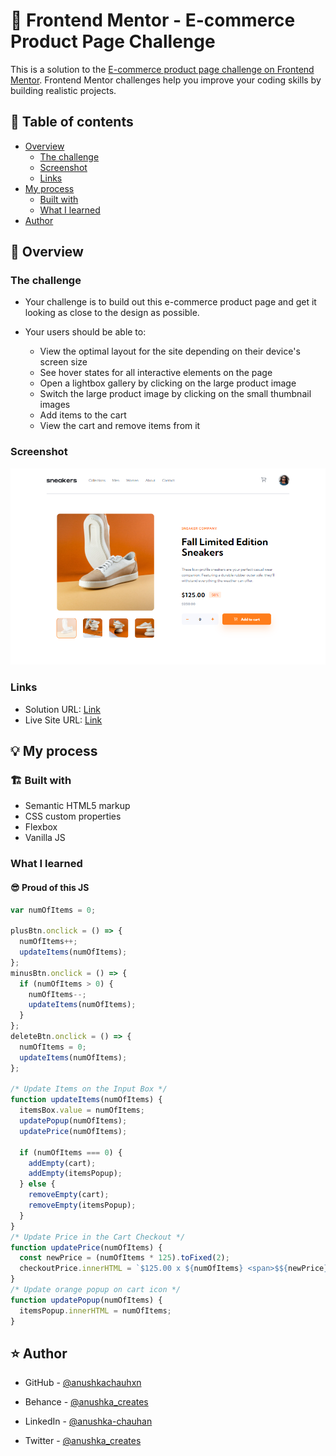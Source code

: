 # 🎯 Frontend Mentor - E-commerce Product Page Challenge

This is a solution to the [E-commerce product page challenge on Frontend Mentor](https://www.frontendmentor.io/challenges/ecommerce-product-page-UPsZ9MJp6). Frontend Mentor challenges help you improve your coding skills by building realistic projects.

## 📜 Table of contents

- [Overview](#overview)
  - [The challenge](#the-challenge)
  - [Screenshot](#screenshot)
  - [Links](#links)
- [My process](#my-process)
  - [Built with](#built-with)
  - [What I learned](#what-i-learned)
- [Author](#author)

## 📝 Overview

### The challenge

- Your challenge is to build out this e-commerce product page and get it looking as close to the design as possible.

- Your users should be able to:
  - View the optimal layout for the site depending on their device's screen size
  - See hover states for all interactive elements on the page
  - Open a lightbox gallery by clicking on the large product image
  - Switch the large product image by clicking on the small thumbnail images
  - Add items to the cart
  - View the cart and remove items from it

### Screenshot

<img src="./assets/screenshot.png">

### Links

- Solution URL: [Link](https://github.com/anushkachauhxn/frontend-mentor-projects/tree/main/projects/14-ecommerce-product-page)
- Live Site URL: [Link](https://anushkachauhxn.github.io/frontend-mentor-projects/projects/14-ecommerce-product-page/)

## 💡 My process

### 🏗️ Built with

- Semantic HTML5 markup
- CSS custom properties
- Flexbox
- Vanilla JS

### What I learned

#### 😎 Proud of this JS

```js
var numOfItems = 0;

plusBtn.onclick = () => {
  numOfItems++;
  updateItems(numOfItems);
};
minusBtn.onclick = () => {
  if (numOfItems > 0) {
    numOfItems--;
    updateItems(numOfItems);
  }
};
deleteBtn.onclick = () => {
  numOfItems = 0;
  updateItems(numOfItems);
};

/* Update Items on the Input Box */
function updateItems(numOfItems) {
  itemsBox.value = numOfItems;
  updatePopup(numOfItems);
  updatePrice(numOfItems);

  if (numOfItems === 0) {
    addEmpty(cart);
    addEmpty(itemsPopup);
  } else {
    removeEmpty(cart);
    removeEmpty(itemsPopup);
  }
}
/* Update Price in the Cart Checkout */
function updatePrice(numOfItems) {
  const newPrice = (numOfItems * 125).toFixed(2);
  checkoutPrice.innerHTML = `$125.00 x ${numOfItems} <span>$${newPrice}</span>`;
}
/* Update orange popup on cart icon */
function updatePopup(numOfItems) {
  itemsPopup.innerHTML = numOfItems;
}
```

## ⭐ Author

- GitHub - [@anushkachauhxn](https://github.com/anushkachauhxn)
- Behance - [@anushka_creates](https://www.behance.net/anushka_creates)

- LinkedIn - [@anushka-chauhan](https://www.linkedin.com/in/anushka-chauhan)
- Twitter - [@anushka_creates](https://twitter.com/anushka_creates)
